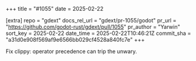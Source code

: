 +++
title = "#1055"
date = 2025-02-22

[extra]
repo = "gdext"
docs_rel_url = "gdext/pr-1055/godot"
pr_url = "https://github.com/godot-rust/gdext/pull/1055"
pr_author = "Yarwin"
sort_key = 2025-02-22
date_time = 2025-02-22T10:46:21Z
commit_sha = "a31d0e908f569af9e6566bb029cf4528a840fc7e"
+++

Fix clippy: operator precedence can trip the unwary.
